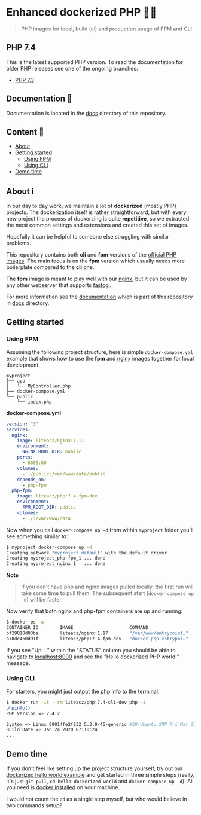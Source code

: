 # Enhanced dockerized PHP 🐳🐘
> PHP images for local, build (ci) and production usage of FPM and CLI

## PHP 7.4

This is the latest supported PHP version.
To read the documentation for older PHP releases see one of the ongoing branches:

- [PHP 7.3](https://github.com/liteacz/php/tree/7.3)

## Documentation 📖

Documentation is located in the [docs](./docs) directory of this repository.

## Content 📜

- [About](#About)
- [Getting started](#Getting-started)
    - [Using FPM](#using-fpm)
    - [Using CLI](#using-cli)
- [Demo time](#demo-time)

## About ℹ️

In our day to day work, we maintain a lot of **dockerized** (mostly PHP) projects.
The dockerization itself is rather straightforward, but with every new project the process of dockerzing is quite **repetitive**, so we extracted the most common settings and extensions
and created this set of images.

Hopefully it can be helpful to someone else struggling with similar problems.

This repository contains both **cli** and **fpm** versions of the [official PHP images](https://hub.docker.com/_/php). The main focus is on the **fpm** version which usually needs more boilerplate compared to the **cli** one.

The **fpm** image is meant to play well with our [nginx](https://github.com/liteacz/nginx), but it can be used by any other webserver that supports [fastcgi](https://en.wikipedia.org/wiki/FastCGI).

For more information see the [documentation](./docs) which is part of this repository in [docs](./docs) directory.

## Getting started

### Using FPM
Assuming the following project structure, here is simple `docker-compose.yml` example that shows how to use the **fpm** and [nginx](github.com/liteacz/nginx) images together for local development.

```
myproject
├── app
│   └── MyController.php
├── docker-compose.yml
└── public
    └── index.php
```

**docker-compose.yml**

```yml
version: "3"
services:
  nginx:
    image: liteacz/nginx:1.17
    environment:
      NGINX_ROOT_DIR: public
    ports:
      - 8000:80
    volumes:
      - ./public:/var/www/data/public
    depends_on:
      - php-fpm
  php-fpm:
    image: liteacz/php:7.4-fpm-dev
    environment:
      FPM_ROOT_DIR: public
    volumes:
      - ./:/var/www/data
```

Now when you call `docker-compose up -d` from within `myproject` folder you'll see something similar to:

```bash
$ myproject docker-compose up -d
Creating network "myproject_default" with the default driver
Creating myproject_php-fpm_1 ... done
Creating myproject_nginx_1   ... done
```

**Note**

> If you don't have php and nginx images pulled locally, the first run will take some time to pull them. The subsequent start (`docker-compose up -d`) will be faster.


Now verify that both nginx and php-fpm containers are up and running:

```bash
$ docker ps -a
CONTAINER ID        IMAGE                     COMMAND                  CREATED             STATUS              PORTS                  NAMES
bf29810d03ba        liteacz/nginx:1.17        "/var/www/entrypoint…"   2 seconds ago       Up 1 second         0.0.0.0:8000->80/tcp   myproject_nginx_1
a70de460d91f        liteacz/php:7.4-fpm-dev   "docker-php-entrypoi…"   3 seconds ago       Up 2 seconds        9000/tcp               myproject_php-fpm_1
```

If you see "Up ..." within the "STATUS" column you should be able to navigate to [localhost:8000](http://localhost:8000) and see the "Hello dockerized PHP world!" message.

### Using CLI

For starters, you might just output the php info to the terminal:

```bash
$ docker run -it --rm liteacz/php:7.4-cli-dev php -i
phpinfo()
PHP Version => 7.4.2

System => Linux 89014fe2f832 5.3.0-46-generic #38-Ubuntu SMP Fri Mar 27 17:37:05 UTC 2020 x86_64
Build Date => Jan 24 2020 07:10:24
...
```

## Demo time

If you don't feel like setting up the project structure yourself,
try out our [dockerized hello world example](https://github.com/liteacz/hello-dockerized-world)
and get started in three simple steps (really, it's just `git pull`, `cd hello-dockerized-world` and `docker-compose up -d`).
All you need is [docker installed](https://docs.docker.com/get-docker/) on your machine.

I would not count the `cd` as a single step myself, but who would believe in two commands setup?
